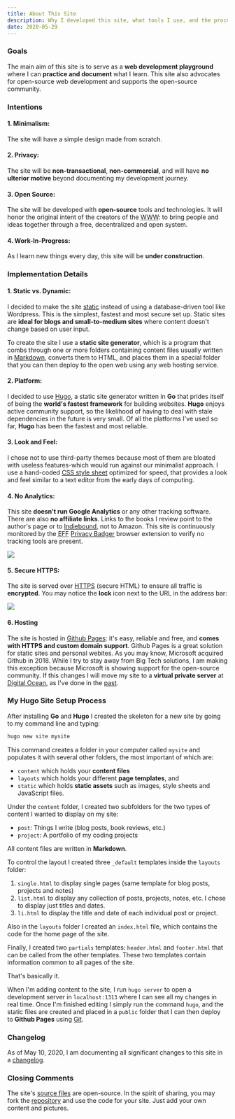 ```yaml
---
title: About This Site
description: Why I developed this site, what tools I use, and the process I follow
date: 2020-05-29
---
```


### Goals
The main aim of this site is to serve as a **web development playground** where I can **practice and document** what I learn. This site also advocates for open-source web development and supports the open-source community.

### Intentions

#### 1. Minimalism: 
The site will have a simple design made from scratch.

#### 2. Privacy: 
The site will be **non-transactional**, **non-commercial**, and will have **no ulterior motive** beyond documenting my development journey.

#### 3. Open Source: 
The site will be developed with **open-source** tools and technologies. It will honor the original intent of the creators of the <abbr title="Worldwide Web">WWW</abbr>: to bring people and ideas together through a free, decentralized and open system. 

#### 4. Work-In-Progress:
As I learn new things every day, this site will be **under construction**. 

### Implementation Details

#### 1. Static vs. Dynamic: 
I decided to make the site [static](https://techterms.com/definition/staticwebsite) instead of using a database-driven tool like Wordpress. This is the simplest, fastest and most secure set up. Static sites are **ideal for blogs and small-to-medium sites** where content doesn't change based on user input. 

To create the site I use a **static site generator**, which is a program that combs through one or more folders containing content files usually written in [Markdown](https://daringfireball.net/projects/markdown/), converts them to HTML, and places them in a special folder that you can then deploy to the open web using any web hosting service. 

#### 2. Platform: 
I decided to use [Hugo](https://gohugo.io), a static site generator written in **Go** that prides itself of being the **world's fastest framework** for building websites. **Hugo** enjoys active community support, so the likelihood of having to deal with stale dependencies in the future is very small. Of all the platforms I've used so far, **Hugo** has been the fastest and most reliable.

#### 3. Look and Feel: 
I chose not to use third-party themes because most of them are bloated with useless features-which would run against our minimalist approach. I use a hand-coded [CSS style sheet](/css/minimal.css) optimized for speed, that provides a look and feel similar to a text editor from the early days of computing.

#### 4. No Analytics: 
This site **doesn't run Google Analytics** or any other tracking software. There are also **no affiliate links**. Links to the books I review point to the author's page or to [Indiebound](https://www.indiebound.org/), not to Amazon. This site is continuously monitored by the <abbr title="Electronic Frontier Foundation">EFF</abbr> [Privacy Badger](https://privacybadger.org/) browser extension to verify no tracking tools are present.

<img src="/img/privacy.jpg" class="gallery large" />

#### 5. Secure HTTPS: 
The site is served over [HTTPS](/post/https/) (secure HTML) to ensure all traffic is **encrypted**. You may notice the **lock** icon next to the URL in the address bar:

<img src="/img/httpsms.jpg" />

#### 6. Hosting
The site is hosted in [Github Pages](https://pages.github.com): it's easy, reliable and free, and **comes with HTTPS and custom domain support**. Github Pages is a great solution for static sites and personal webites. As you may know, Microsoft acquired Github in 2018. While I try to stay away from Big Tech solutions, I am making this exception because Microsoft is showing support for the open-source community. If this changes I will move my site to a **virtual private server** at [Digital Ocean](https://digitalocean.com), as I've done in the [past](/post/vps).

### My Hugo Site Setup Process

After installing **Go** and **Hugo** I created the skeleton for a new site by going to my command line and typing:

``` bash
hugo new site mysite
```
This command creates a folder in your computer called `mysite` and populates it with several other folders, the most important of which are:

* `content` which holds your **content files**
* `layouts` which holds your different **page templates**, and 
* `static` which holds **static assets** such as images, style sheets and JavaScript files.

Under the `content` folder, I created two subfolders for the two types of content I wanted to display on my site:

* `post`: Things I write (blog posts, book reviews, etc.)
* `project`: A portfolio of my coding projects

All content files are written in **Markdown**.

To control the layout I created three `_default` templates inside the `layouts` folder:

1. `single.html` to display single pages (same template for blog posts, projects and notes)
2. `list.html` to display any collection of posts, projects, notes, etc. I chose to display just titles and dates.
3. `li.html` to display the title and date of each individual post or project.

Also in the `layouts` folder I created an `index.html` file, which contains the code for the home page of the site.

Finally, I created two `partials` templates: `header.html` and `footer.html` that can be called from the other templates. These two templates contain information common to all pages of the site.

That's basically it. 

When I'm adding content to the site, I run `hugo server` to open a development server in `localhost:1313` where I can see all my changes in real time. Once I'm finished editing I simply run the command `hugo`, and  the static files are created and placed in a `public` folder that I can then deploy to **Github Pages** using [Git](/post/gcs).

### Changelog

As of May 10, 2020, I am documenting all significant changes to this site in a [changelog](/post/changelog/).

### Closing Comments

The site's [source files](https://github.com/mariobox) are open-source. In the spirit of sharing, you may fork the [repository](https://github.com/mariobox) and use the code for your site. Just add your own content and pictures.


